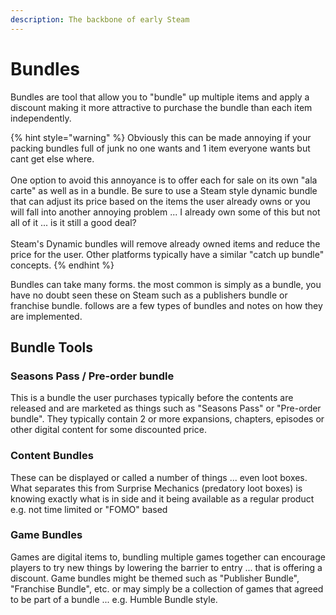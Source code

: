```yaml
---
description: The backbone of early Steam
---
```


# Bundles

Bundles are tool that allow you to "bundle" up multiple items and apply a discount making it more attractive to purchase the bundle than each item independently.

{% hint style="warning" %}
Obviously this can be made annoying if your packing bundles full of junk no one wants and 1 item everyone wants but cant get else where.\
\
One option to avoid this annoyance is to offer each for sale on its own "ala carte" as well as in a bundle. Be sure to use a Steam style dynamic bundle that can adjust its price based on the items the user already owns or you will fall into another annoying problem ... I already own some of this but not all of it ... is it still a good deal?\
\
Steam's Dynamic bundles will remove already owned items and reduce the price for the user. Other platforms typically have a similar "catch up bundle" concepts.
{% endhint %}

Bundles can take many forms. the most common is simply as a bundle, you have no doubt seen these on Steam such as a publishers bundle or franchise bundle. follows are a few types of bundles and notes on how they are implemented.

## Bundle Tools

### Seasons Pass / Pre-order bundle

This is a bundle the user purchases typically before the contents are released and are marketed as things such as "Seasons Pass" or "Pre-order bundle". They typically contain 2 or more expansions, chapters, episodes or other digital content for some discounted price.

### Content Bundles

These can be displayed or called a number of things ... even loot boxes. What separates this from Surprise Mechanics (predatory loot boxes) is knowing exactly what is in side and it being available as a regular product e.g. not time limited or "FOMO" based

### Game Bundles

Games are digital items to, bundling multiple games together can encourage players to try new things by lowering the barrier to entry ... that is offering a discount. Game bundles might be themed such as "Publisher Bundle", "Franchise Bundle", etc. or may simply be a collection of games that agreed to be part of a bundle ... e.g. Humble Bundle style.
